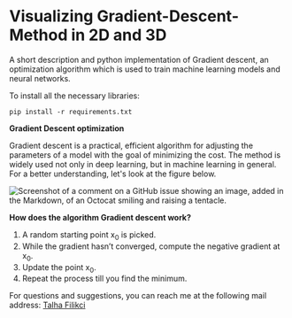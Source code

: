# Visualizing Gradient-Descent-Method in 2D and 3D
A short description and python implementation of Gradient descent, an optimization algorithm which is used to train machine learning models and neural networks.

To install all the necessary libraries:
````
pip install -r requirements.txt
````
**Gradient Descent optimization**

Gradient descent is a practical, efficient algorithm for adjusting the parameters of a model with the goal of minimizing the cost.
The method is widely used not only in deep learning, but in machine learning in general.
For a better understanding, let's look at the figure below.

![Screenshot of a comment on a GitHub issue showing an image, added in the Markdown, of an Octocat smiling and raising a tentacle.](../blob/main/Visualisation_Gradient_Descent.PNG)


**How does the algorithm Gradient descent work?**

1. A random starting point x<sub>0</sub> is picked.
2. While the gradient hasn’t converged, compute the negative gradient at x<sub>0</sub>.
3. Update the point x<sub>0</sub>.
4. Repeat the process till you find the minimum.
   

For questions and suggestions, you can reach me at the following mail address:
[Talha Filikci](mailto:talhafilikci@gmail.com?subject=[Github])
